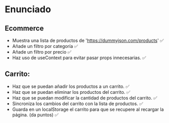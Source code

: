 # Enunciado

## Ecommerce

- Muestra una lista de productos de 'https://dummyjson.com/products' ✅
- Añade un filtro por categoría ✅
- Añade un filtro por precio ✅
- Haz uso de useContext para evitar pasar props innecesarias. ✅

## Carrito:

- Haz que se puedan añadir los productos a un carrito. ✅
- Haz que se puedan eliminar los productos del carrito. ✅
- Haz que se puedan modificar la cantidad de productos del carrito. ✅
- Sincroniza los cambios del carrito con la lista de productos. ✅
- Guarda en un localStorage el carrito para que se recupere al recargar la página. (da puntos) ✅